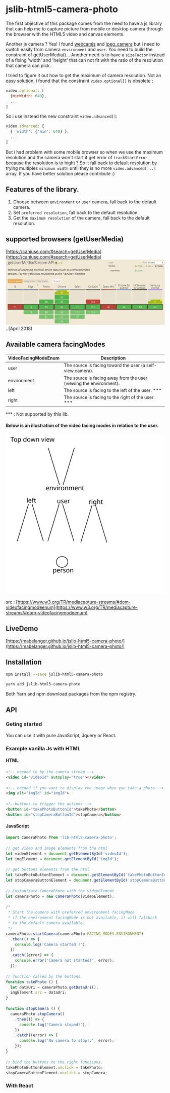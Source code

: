 # jslib-html5-camera-photo

The first objective of this package comes from the need to have a js library that can help me to capture picture from mobile or desktop camera through the browser with the HTML5 video and canvas elements.

Another js camera ? Yes! I found [webcamjs](https://github.com/jhuckaby/webcamjs/) and [jpeg_camera](https://github.com/amw/jpeg_camera) but i need to switch easily from camera `environment` and `user`. You need to build the constraint of getUserMedia()... Another need is to have a `sizeFactor` instead of a fixing 'width' and 'height' that can not fit with the ratio of the resolution that camera can pick.

I tried to figure it out how to get the maximum of camera resolution. Not an easy solution, i found that the constraint `video.optional[]` is obsolete :

```js
video.optional: [
  {minWidth: 640},
  ...
]
```
So i use instead the new constraint `video.advanced[]`:
```js
video.advanced: [
  { 'width': {'min': 640} },
  ...
]
```
But i had problem with some mobile browser so when we use the maximum resolution and the camera won't start it get error of `trackStartError` because the resolution is to hight ? So it fall back to default resolution by trying multiples `minimum width` until they is no more `video.advanced[...]` array. If you have better solution please contribute :)

## Features of the library.
1. Choose between `environment` or `user` camera, fall back to the default camera.
2. Set `preferred resolution`, fall back to the default resolution.
3. Get the `maximum resolution` of the camera, fall back to the default resolution.


## supported browsers (getUserMedia)
[https://caniuse.com/#search=getUserMedia](https://caniuse.com/#search=getUserMedia)
![alt caniuse](./docs/caniuse.png)
..(April 2018)


## Available camera facingModes

VideoFacingModeEnum  | Description
--- | ---
user | The source is facing toward the user (a self-view camera).
environment	| The source is facing away from the user (viewing the environment).
left | The source is facing to the left of the user. ***
right | The source is facing to the right of the user. ***

*** : Not supported by this lib.

#### Below is an illustration of the video facing modes in relation to the user.

![alt facingModes](./docs/camera-names-exp.svg)

src : [https://www.w3.org/TR/mediacapture-streams/#dom-videofacingmodeenum](https://www.w3.org/TR/mediacapture-streams/#dom-videofacingmodeenum)

## LiveDemo
[https://mabelanger.github.io/jslib-html5-camera-photo/](https://mabelanger.github.io/jslib-html5-camera-photo/)

## Installation

```bash
npm install --save jslib-html5-camera-photo
```

```bash
yarn add jslib-html5-camera-photo
```

Both Yarn and npm download packages from the npm registry.

## API

### Geting started
You can use it with pure JavaScript, Jquery or React.

### Example vanilla Js with HTML

#### HTML
```html
<!-- needed to by the camera stream -->
<video id="videoId" autoplay="true"></video>

<!-- needed if you want to display the image when you take a photo -->
<img alt="imgId" id="imgId">

<!--buttons to trigger the actions -->
<button id="takePhotoButtonId">takePhoto</button>
<button id="stopCameraButtonId">stopCamera</button>
```

#### JavaScript
```js
import CameraPhoto from 'lib-html5-camera-photo';

// get video and image elements from the html
let videoElement = document.getElementById('videoId');
let imgElement = document.getElementById('imgId');

// get buttons elements from the html
let takePhotoButtonElement = document.getElementById('takePhotoButtonId');
let stopCameraButtonElement = document.getElementById('stopCameraButtonId');

// instantiate CameraPhoto with the videoElement
let cameraPhoto = new CameraPhoto(videoElement);

/*
 * Start the camera with preferred environment facingMode
 * if the environment facingMode is not available, it will fallback
 * to the default camera available.
 */
cameraPhoto.startCamera(cameraPhoto.FACING_MODES.ENVIRONMENT)
  .then(() => {
    console.log('Camera started !');
  })
  .catch((error) => {
    console.error('Camera not started!', error);
  });

// function called by the buttons.
function takePhoto () {
  let dataUri = cameraPhoto.getDataUri();
  imgElement.src = dataUri;
}

function stopCamera () {
  cameraPhoto.stopCamera()
    .then(() => {
      console.log('Camera stoped!');
    })
    .catch((error) => {
      console.log('No camera to stop!:', error);
    });
}

// bind the buttons to the right functions.
takePhotoButtonElement.onclick = takePhoto;
stopCameraButtonElement.onclick = stopCamera;

```

### With React
